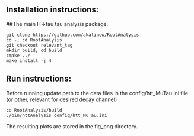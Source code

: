 ## Installation instructions:
##The main H->tau tau analysis package.

``` 
git clone https://github.com/akalinow/RootAnalysis
cd -; cd RootAnalysis
git checkout relevant_tag
mkdir build; cd build
cmake ../
make install -j 4
```
## Run instructions:
Before running update path to the data files in the config/htt_MuTau.ini file
(or other, relevant for desired decay channel)

```
cd RootAnalysis/build
./bin/httAnalysis config/htt_MuTau.ini
```

The resulting plots are stored in the fig_png directory.

